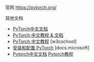 官网 https://pytorch.org/

其他文档

- [PyTorch中文文档](https://pytorch-cn.readthedocs.io/)
- [PyTorch 中文教程 & 文档](https://pytorch.apachecn.org/)
- [PyTorch 中文教程](https://www.w3cschool.cn/pytorch/) [w3cschool]
- [安装和配置 PyTorch](https://docs.microsoft.com/zh-cn/windows/ai/windows-ml/tutorials/pytorch-analysis-installation) [docs.microsoft]
- [Pytorch中文文档](https://ptorch.com/docs/8/) [Pytorch教程](https://ptorch.com/docs/3/)
